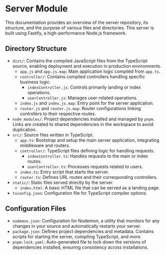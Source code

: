 # Server Module

This documentation provides an overview of the server repository, its structure, and the purpose of various files and directories. This server is built using Fastify, a high-performance Node.js framework.

## Directory Structure

- `dist/`: Contains the compiled JavaScript files from the TypeScript source, enabling deployment and execution in production environments.
  - `app.js` and `app.js.map`: Main application logic compiled from `app.ts`.
  - `controller/`: Contains compiled controllers handling specific business logic.
    - `indexController.js`: Controls primarily landing or index operations.
    - `userController.js`: Manages user-related operations.
  - `index.js` and `index.js.map`: Entry point for the server application.
  - `router.js` and `router.js.map`: Router configurations linking controllers to their respective routes.
- `node_modules/`: Project dependencies installed and managed by `pnpm`. Links are created to shared dependencies in the workspace to avoid duplication.
- `src/`: Source files written in TypeScript.
  - `app.ts`: Bootstrap and setup the main server application, integrating middleware and routers.
  - `controller/`: TypeScript files defining logic for handling requests.
    - `indexController.ts`: Handles requests to the main or index routes.
    - `userController.ts`: Processes requests related to users.
  - `index.ts`: Entry script that starts the server.
  - `router.ts`: Defines URL routes and their corresponding controllers.
- `static/`: Static files served directly by the server.
  - `index.html`: A basic HTML file that can be served as a landing page.
- `tsconfig.json`: Configuration file for TypeScript compiler options.

## Configuration Files

- `nodemon.json`: Configuration for Nodemon, a utility that monitors for any changes in your source and automatically restarts your server.
- `package.json`: Defines project dependencies and metadata. Contains scripts for starting the server, compiling TypeScript, and more.
- `pnpm-lock.yaml`: Auto-generated file to lock down the versions of dependencies installed, ensuring consistency across installations.
